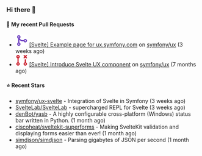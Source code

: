 ### Hi there 👋

#### 🔨 My recent Pull Requests

- ![](./assets/pr-merged.svg) [[Svelte] Example page for ux.symfony.com](https://github.com/symfony/ux/pull/795) on [symfony/ux](https://github.com/symfony/ux) (3 weeks ago)
- ![](./assets/pr-closed.svg) [[Svelte] Introduce Svelte UX component](https://github.com/symfony/ux/pull/498) on [symfony/ux](https://github.com/symfony/ux) (7 months ago)

#### ⭐ Recent Stars

- [symfony/ux-svelte](https://github.com/symfony/ux-svelte) - Integration of Svelte in Symfony (3 weeks ago)
- [SvelteLab/SvelteLab](https://github.com/SvelteLab/SvelteLab) - supercharged REPL for Svelte (3 weeks ago)
- [denBot/yasb](https://github.com/denBot/yasb) - A highly configurable cross-platform (Windows) status bar written in Python. (1 month ago)
- [ciscoheat/sveltekit-superforms](https://github.com/ciscoheat/sveltekit-superforms) - Making SvelteKit validation and displaying forms easier than ever! (1 month ago)
- [simdjson/simdjson](https://github.com/simdjson/simdjson) - Parsing gigabytes of JSON per second  (1 month ago)